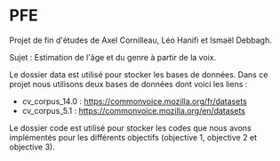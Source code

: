 # PFE

Projet de fin d'études de Axel Cornilleau, Léo Hanifi et Ismaël Debbagh.

Sujet : Estimation de l'âge et du genre à partir de la voix.

Le dossier data est utilisé pour stocker les bases de données. Dans ce projet  nous utilisons deux bases de données dont voici les liens :
- cv_corpus_14.0 : https://commonvoice.mozilla.org/fr/datasets 
- cv_corpus_5.1 : https://commonvoice.mozilla.org/en/datasets

Le dossier code est utilisé pour stocker les codes que nous avons implémentés pour les différents objectifs (objective 1, objective 2 et objective 3).
